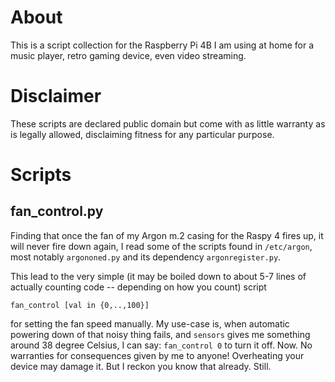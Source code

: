 # About

This is a script collection for the Raspberry Pi 4B I am using at home
for a music player, retro gaming device, even video streaming.

# Disclaimer

These scripts are declared public domain but come with as little
warranty as is legally allowed, disclaiming fitness for any
particular purpose.

# Scripts

## fan_control.py

Finding that once the fan of my Argon m.2 casing for the Raspy 4 fires up,
it will never fire down again, I read some of the scripts found in
`/etc/argon`, most notably `argononed.py` and its dependency `argonregister.py`.

This lead to the very simple (it may be boiled down to about 5-7 lines of actually
counting code -- depending on how you count) script

```
fan_control [val in {0,..,100}]
```

for setting the fan speed manually. My use-case is, when automatic powering down
of that noisy thing fails, and `sensors` gives me something around 38 degree Celsius,
I can say: `fan_control 0` to turn it off. Now. No warranties for consequences given by me to anyone!
Overheating your device may damage it. But I reckon you know that already. Still.